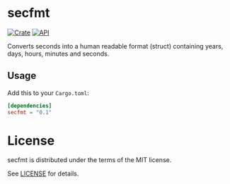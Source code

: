 # secfmt

[![Crate](https://img.shields.io/crates/v/secfmt.svg)](https://crates.io/crates/secfmt)
[![API](https://docs.rs/rand/badge.svg)](https://docs.rs/secfmt)

Converts seconds into a human readable format (struct) containing years, days, hours, minutes and seconds.

## Usage

Add this to your `Cargo.toml`:

```toml
[dependencies]
secfmt = "0.1"
```

# License

secfmt is distributed under the terms of the MIT license.

See [LICENSE](LICENSE) for details.
